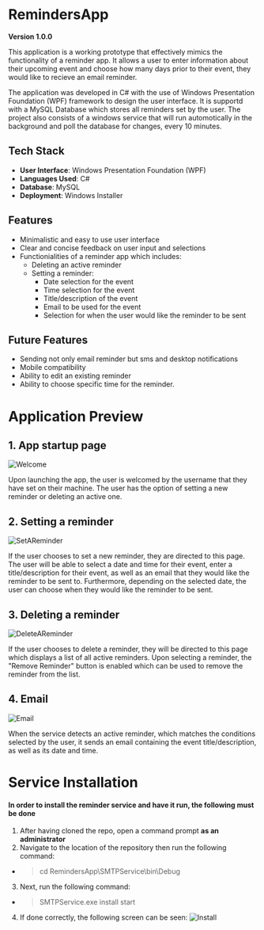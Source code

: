 # RemindersApp

**Version 1.0.0**

This application is a working prototype that effectively mimics the functionality of a reminder app. It allows a user to enter information about their upcoming event and choose how many days prior to their event, they would like to recieve an email reminder. 

The application was developed in C# with the use of Windows Presentation Foundation (WPF) framework to design the user interface. It is supportd with a MySQL Database which stores all reminders set by the user. The project also consists of a windows service that will run automotically in the background and poll the database for changes, every 10 minutes.

## Tech Stack
- **User Interface**: Windows Presentation Foundation (WPF)
- **Languages Used**: C#
- **Database**: MySQL
- **Deployment**: Windows Installer

## Features
- Minimalistic and easy to use user interface
- Clear and concise feedback on user input and selections
- Functionialities of a reminder app which includes:
  - Deleting an active reminder
  - Setting a reminder:
    - Date selection for the event
    - Time selection for the event
    - Title/description of the event
    - Email to be used for the event
    - Selection for when the user would like the reminder to be sent
 
 ## Future Features
 - Sending not only email reminder but sms and desktop notifications
 - Mobile compatibility
 - Ability to edit an existing reminder
 - Ability to choose specific time for the reminder.

# Application Preview
## 1. App startup page
![Welcome](https://user-images.githubusercontent.com/41601768/149637402-b4171c9d-e6af-46b5-ad19-eab953fea261.PNG)

Upon launching the app, the user is welcomed by the username that they have set on their machine. The user has the option of setting a new reminder or deleting an active one.

## 2. Setting a reminder
![SetAReminder](https://user-images.githubusercontent.com/41601768/149637637-58dbd0c5-633b-49bf-8db8-e68dace4475d.PNG)

If the user chooses to set a new reminder, they are directed to this page. The user will be able to select a date and time for their event, enter a title/description for their event, as well as an email that they would like the reminder to be sent to. Furthermore, depending on the selected date, the user can choose when they would like the reminder to be sent.

## 3. Deleting a reminder
![DeleteAReminder](https://user-images.githubusercontent.com/41601768/149637944-70bda675-810e-4160-888d-fa777cce0d45.PNG)

If the user chooses to delete a reminder, they will be directed to this page which displays a list of all active reminders. Upon selecting a reminder, the "Remove Reminder" button is enabled which can be used to remove the reminder from the list.

## 4. Email
![Email](https://user-images.githubusercontent.com/41601768/149638018-cfecb392-b7a2-4f3f-81b7-f7d4be067ea6.PNG)

When the service detects an active reminder, which matches the conditions selected by the user, it sends an email containing the event title/description, as well as its date and time.

# Service Installation
#### In order to install the reminder service and have it run, the following must be done
1. After having cloned the repo, open a command prompt **as an administrator**
2. Navigate to the location of the repository then run the following command:
  -  >cd RemindersApp\SMTPService\bin\Debug
3. Next, run the following command:
  - >SMTPService.exe install start
4. If done correctly, the following screen can be seen:
![Install](https://user-images.githubusercontent.com/41601768/149646638-e050819e-1d59-428b-bb82-8867a5442f19.PNG)
